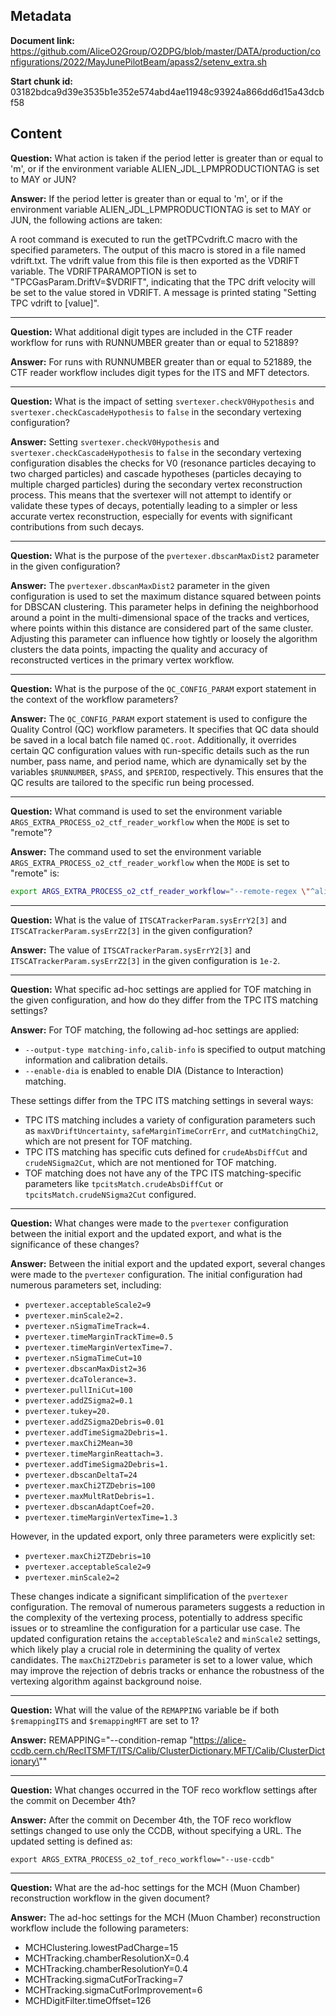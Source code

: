 ## Metadata

**Document link:** https://github.com/AliceO2Group/O2DPG/blob/master/DATA/production/configurations/2022/MayJunePilotBeam/apass2/setenv_extra.sh

**Start chunk id:** 03182bdca9d39e3535b1e352e574abd4ae11948c93924a866dd6d15a43dcbf58

## Content

**Question:** What action is taken if the period letter is greater than or equal to 'm', or if the environment variable ALIEN_JDL_LPMPRODUCTIONTAG is set to MAY or JUN?

**Answer:** If the period letter is greater than or equal to 'm', or if the environment variable ALIEN_JDL_LPMPRODUCTIONTAG is set to MAY or JUN, the following actions are taken:

A root command is executed to run the getTPCvdrift.C macro with the specified parameters. The output of this macro is stored in a file named vdrift.txt. The vdrift value from this file is then exported as the VDRIFT variable. The VDRIFTPARAMOPTION is set to "TPCGasParam.DriftV=$VDRIFT", indicating that the TPC drift velocity will be set to the value stored in VDRIFT. A message is printed stating "Setting TPC vdrift to [value]".

---

**Question:** What additional digit types are included in the CTF reader workflow for runs with RUNNUMBER greater than or equal to 521889?

**Answer:** For runs with RUNNUMBER greater than or equal to 521889, the CTF reader workflow includes digit types for the ITS and MFT detectors.

---

**Question:** What is the impact of setting `svertexer.checkV0Hypothesis` and `svertexer.checkCascadeHypothesis` to `false` in the secondary vertexing configuration?

**Answer:** Setting `svertexer.checkV0Hypothesis` and `svertexer.checkCascadeHypothesis` to `false` in the secondary vertexing configuration disables the checks for V0 (resonance particles decaying to two charged particles) and cascade hypotheses (particles decaying to multiple charged particles) during the secondary vertex reconstruction process. This means that the svertexer will not attempt to identify or validate these types of decays, potentially leading to a simpler or less accurate vertex reconstruction, especially for events with significant contributions from such decays.

---

**Question:** What is the purpose of the `pvertexer.dbscanMaxDist2` parameter in the given configuration?

**Answer:** The `pvertexer.dbscanMaxDist2` parameter in the given configuration is used to set the maximum distance squared between points for DBSCAN clustering. This parameter helps in defining the neighborhood around a point in the multi-dimensional space of the tracks and vertices, where points within this distance are considered part of the same cluster. Adjusting this parameter can influence how tightly or loosely the algorithm clusters the data points, impacting the quality and accuracy of reconstructed vertices in the primary vertex workflow.

---

**Question:** What is the purpose of the `QC_CONFIG_PARAM` export statement in the context of the workflow parameters?

**Answer:** The `QC_CONFIG_PARAM` export statement is used to configure the Quality Control (QC) workflow parameters. It specifies that QC data should be saved in a local batch file named `QC.root`. Additionally, it overrides certain QC configuration values with run-specific details such as the run number, pass name, and period name, which are dynamically set by the variables `$RUNNUMBER`, `$PASS`, and `$PERIOD`, respectively. This ensures that the QC results are tailored to the specific run being processed.

---

**Question:** What command is used to set the environment variable `ARGS_EXTRA_PROCESS_o2_ctf_reader_workflow` when the `MODE` is set to "remote"?

**Answer:** The command used to set the environment variable `ARGS_EXTRA_PROCESS_o2_ctf_reader_workflow` when the `MODE` is set to "remote" is:

```bash
export ARGS_EXTRA_PROCESS_o2_ctf_reader_workflow="--remote-regex \"^alien:///alice/data/.+\""
```

---

**Question:** What is the value of `ITSCATrackerParam.sysErrY2[3]` and `ITSCATrackerParam.sysErrZ2[3]` in the given configuration?

**Answer:** The value of `ITSCATrackerParam.sysErrY2[3]` and `ITSCATrackerParam.sysErrZ2[3]` in the given configuration is `1e-2`.

---

**Question:** What specific ad-hoc settings are applied for TOF matching in the given configuration, and how do they differ from the TPC ITS matching settings?

**Answer:** For TOF matching, the following ad-hoc settings are applied:
- `--output-type matching-info,calib-info` is specified to output matching information and calibration details.
- `--enable-dia` is enabled to enable DIA (Distance to Interaction) matching.

These settings differ from the TPC ITS matching settings in several ways:
- TPC ITS matching includes a variety of configuration parameters such as `maxVDriftUncertainty`, `safeMarginTimeCorrErr`, and `cutMatchingChi2`, which are not present for TOF matching.
- TPC ITS matching has specific cuts defined for `crudeAbsDiffCut` and `crudeNSigma2Cut`, which are not mentioned for TOF matching.
- TOF matching does not have any of the TPC ITS matching-specific parameters like `tpcitsMatch.crudeAbsDiffCut` or `tpcitsMatch.crudeNSigma2Cut` configured.

---

**Question:** What changes were made to the `pvertexer` configuration between the initial export and the updated export, and what is the significance of these changes?

**Answer:** Between the initial export and the updated export, several changes were made to the `pvertexer` configuration. The initial configuration had numerous parameters set, including:

- `pvertexer.acceptableScale2=9`
- `pvertexer.minScale2=2.`
- `pvertexer.nSigmaTimeTrack=4.`
- `pvertexer.timeMarginTrackTime=0.5`
- `pvertexer.timeMarginVertexTime=7.`
- `pvertexer.nSigmaTimeCut=10`
- `pvertexer.dbscanMaxDist2=36`
- `pvertexer.dcaTolerance=3.`
- `pvertexer.pullIniCut=100`
- `pvertexer.addZSigma2=0.1`
- `pvertexer.tukey=20.`
- `pvertexer.addZSigma2Debris=0.01`
- `pvertexer.addTimeSigma2Debris=1.`
- `pvertexer.maxChi2Mean=30`
- `pvertexer.timeMarginReattach=3.`
- `pvertexer.addTimeSigma2Debris=1.`
- `pvertexer.dbscanDeltaT=24`
- `pvertexer.maxChi2TZDebris=100`
- `pvertexer.maxMultRatDebris=1.`
- `pvertexer.dbscanAdaptCoef=20.`
- `pvertexer.timeMarginVertexTime=1.3`

However, in the updated export, only three parameters were explicitly set:

- `pvertexer.maxChi2TZDebris=10`
- `pvertexer.acceptableScale2=9`
- `pvertexer.minScale2=2`

These changes indicate a significant simplification of the `pvertexer` configuration. The removal of numerous parameters suggests a reduction in the complexity of the vertexing process, potentially to address specific issues or to streamline the configuration for a particular use case. The updated configuration retains the `acceptableScale2` and `minScale2` settings, which likely play a crucial role in determining the quality of vertex candidates. The `maxChi2TZDebris` parameter is set to a lower value, which may improve the rejection of debris tracks or enhance the robustness of the vertexing algorithm against background noise.

---

**Question:** What will the value of the `REMAPPING` variable be if both `$remappingITS` and `$remappingMFT` are set to 1?

**Answer:** REMAPPING="--condition-remap \"https://alice-ccdb.cern.ch/RecITSMFT/ITS/Calib/ClusterDictionary,MFT/Calib/ClusterDictionary\""

---

**Question:** What changes occurred in the TOF reco workflow settings after the commit on December 4th?

**Answer:** After the commit on December 4th, the TOF reco workflow settings changed to use only the CCDB, without specifying a URL. The updated setting is defined as:

```
export ARGS_EXTRA_PROCESS_o2_tof_reco_workflow="--use-ccdb"
```

---

**Question:** What are the ad-hoc settings for the MCH (Muon Chamber) reconstruction workflow in the given document?

**Answer:** The ad-hoc settings for the MCH (Muon Chamber) reconstruction workflow include the following parameters:

- MCHClustering.lowestPadCharge=15
- MCHTracking.chamberResolutionX=0.4
- MCHTracking.chamberResolutionY=0.4
- MCHTracking.sigmaCutForTracking=7
- MCHTracking.sigmaCutForImprovement=6
- MCHDigitFilter.timeOffset=126